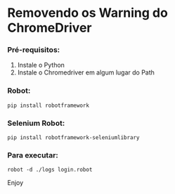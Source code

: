 # Removendo os Warning do ChromeDriver

### Pré-requisitos:

1) Instale o Python
2) Instale o Chromedriver em algum lugar do Path

### Robot:

`
pip install robotframework
`

### Selenium Robot:

`
pip install robotframework-seleniumlibrary
`

### Para executar:

`
robot -d ./logs login.robot
`

Enjoy

